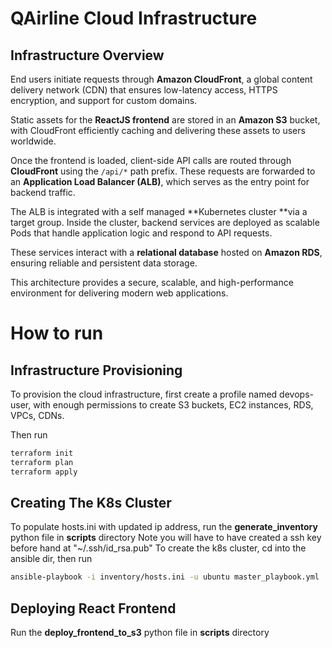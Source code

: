 
# QAirline Cloud Infrastructure

## Infrastructure Overview

End users initiate requests through **Amazon CloudFront**, a global content delivery network (CDN) that ensures low-latency access, HTTPS encryption, and support for custom domains.

Static assets for the **ReactJS frontend** are stored in an **Amazon S3** bucket, with CloudFront efficiently caching and delivering these assets to users worldwide.

Once the frontend is loaded, client-side API calls are routed through **CloudFront** using the `/api/*` path prefix. These requests are forwarded to an **Application Load Balancer (ALB)**, which serves as the entry point for backend traffic.

The ALB is integrated with a self managed **Kubernetes cluster **via a target group. Inside the cluster, backend services are deployed as scalable Pods that handle application logic and respond to API requests.

These services interact with a **relational database** hosted on **Amazon RDS**, ensuring reliable and persistent data storage.

This architecture provides a secure, scalable, and high-performance environment for delivering modern web applications.

# How to run


## Infrastructure Provisioning
To provision the cloud infrastructure, first create a profile named devops-user, with enough permissions to create S3 buckets, EC2 instances, RDS, VPCs, CDNs.

Then run 

```  bash
terraform init
terraform plan 
terraform apply
```

## Creating The K8s Cluster


To populate hosts.ini with updated ip address, run the **generate_inventory** python file in **scripts** directory
Note you will have to have created a ssh key before hand at "~/.ssh/id_rsa.pub"
To create the k8s cluster, cd into the ansible dir, then run

``` bash
ansible-playbook -i inventory/hosts.ini -u ubuntu master_playbook.yml
```

## Deploying React Frontend

Run the **deploy_frontend_to_s3** python file in **scripts** directory
